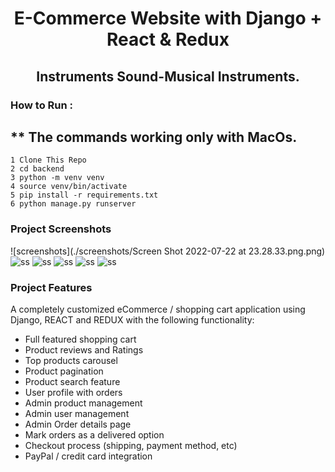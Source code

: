 <h1 align=center>E-Commerce Website with Django + React & Redux</h1>
<h2 align=center>Instruments Sound-Musical Instruments.</h2>

### How to Run : 
## ** The commands working only with MacOs.

```shell
1 Clone This Repo
2 cd backend
3 python -m venv venv
4 source venv/bin/activate 
5 pip install -r requirements.txt 
6 python manage.py runserver

```

### Project Screenshots

![screenshots](./screenshots/Screen Shot 2022-07-22 at 23.28.33.png.png)
![ss](./ss/.png)
![ss](./ss/.png)
![ss](./ss/.png)
![ss](./ss/.png)
![ss](./ss/.png)

### Project Features

A completely customized eCommerce / shopping cart application using Django, REACT and REDUX with the following functionality:

- Full featured shopping cart
- Product reviews and Ratings
- Top products carousel
- Product pagination
- Product search feature
- User profile with orders
- Admin product management
- Admin user management
- Admin Order details page
- Mark orders as a delivered option
- Checkout process (shipping, payment method, etc)
- PayPal / credit card integration
